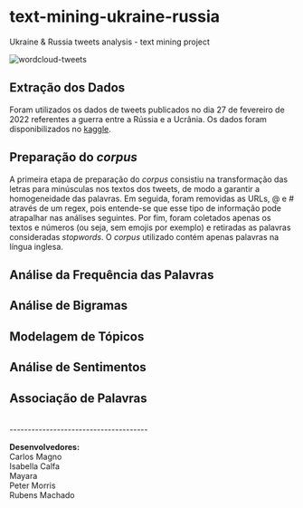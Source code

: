 # text-mining-ukraine-russia
Ukraine &amp; Russia tweets analysis - text mining project

![wordcloud-tweets](https://user-images.githubusercontent.com/69020265/161406567-32e136b1-cc65-4b11-a77c-387da4656604.png)

## Extração dos Dados
Foram utilizados os dados de tweets publicados no dia 27 de fevereiro de 2022 referentes a guerra entre a Rússia e a Ucrânia. Os dados foram disponibilizados no [kaggle](https://www.kaggle.com/code/michaelsammons/ukrainerussia-twitter-eda).

## Preparação do *corpus*
A primeira etapa de preparação do *corpus* consistiu na transformação das letras para minúsculas nos textos dos tweets, de modo a garantir a homogeneidade das palavras. Em seguida, foram removidas as URLs, @ e # através de um regex, pois entende-se que esse tipo de informação pode atrapalhar nas análises seguintes. Por fim, foram coletados apenas os textos e números (ou seja, sem emojis por exemplo) e retiradas as palavras consideradas *stopwords*. 
O *corpus* utilizado contém apenas palavras na língua inglesa. 

## Análise da Frequência das Palavras



## Análise de Bigramas

## Modelagem de Tópicos

## Análise de Sentimentos

## Associação de Palavras




<br/>
--------------------------------------

**Desenvolvedores:**<br/>
Carlos Magno <br/>
Isabella Calfa <br/>
Mayara <br/>
Peter Morris <br/>
Rubens Machado <br/>